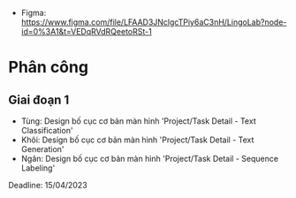 * Figma: https://www.figma.com/file/LFAAD3JNclgcTPiy6aC3nH/LingoLab?node-id=0%3A1&t=VEDqRVdRQeetoRSt-1
# Phân công
## Giai đoạn 1
* Tùng: Design bố cục cơ bản màn hình 'Project/Task Detail - Text Classification'
* Khôi: Design bố cục cơ bản màn hình 'Project/Task Detail - Text Generation'
* Ngân: Design bố cục cơ bản màn hình 'Project/Task Detail - Sequence Labeling'

Deadline: 15/04/2023

